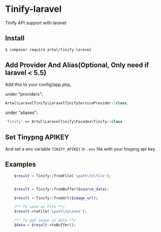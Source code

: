 # Tinify-laravel
Tinify API support with laravel

## Install

``` bash
$ composer require artwl/tinify-laravel
```

## Add Provider And Alias(Optional, Only need if laravel < 5.5)

Add this to your config/app.php,

under "providers":
```php
Artwl\LaravelTinify\LaravelTinifyServiceProvider::class,
```
under "aliases":

```php
'Tinify' => Artwl\LaravelTinify\Facades\Tinify::class
```

## Set Tinypng APIKEY

And set a env variable `TINIFY_APIKEY` in `.env` file with your tinypng api key.

## Examples

```php
	$result = Tinify::fromFile('\path\to\file');


	$result = Tinify::fromBuffer($source_data);

	$result = Tinify::fromUrl($image_url);

	/** To save as File **/
	$result->toFile('\path\to\save');

	/** To get image as data **/
	$data = $result->toBuffer();
```
